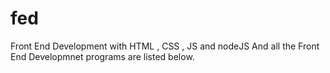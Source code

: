# fed
Front End Development with HTML , CSS , JS and nodeJS
And all the Front End Developmnet programs are listed below.
